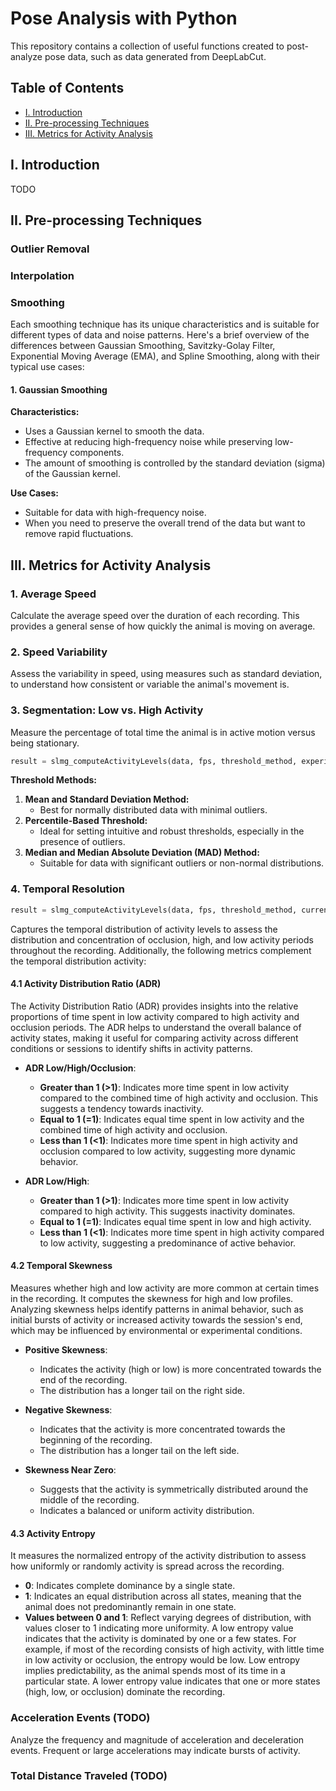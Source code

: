 # Pose Analysis with Python 

This repository contains a collection of useful functions created to post-analyze pose data, such as data generated from DeepLabCut.

## Table of Contents

- [I. Introduction](#introduction)
- [II. Pre-processing Techniques](#pre-processing-techniques)
- [III. Metrics for Activity Analysis](#metrics-for-activity-analysis)

<a id="introduction"></a>
## I. Introduction
TODO

<a id="pre-processing-techniques"></a>
## II. Pre-processing Techniques

### Outlier Removal

### Interpolation

### Smoothing 

Each smoothing technique has its unique characteristics and is suitable for different types of data and noise patterns. Here's a brief overview of the differences between Gaussian Smoothing, Savitzky-Golay Filter, Exponential Moving Average (EMA), and Spline Smoothing, along with their typical use cases:

#### 1. Gaussian Smoothing

**Characteristics:**

- Uses a Gaussian kernel to smooth the data.
- Effective at reducing high-frequency noise while preserving low-frequency components.
- The amount of smoothing is controlled by the standard deviation (sigma) of the Gaussian kernel.

**Use Cases:**

- Suitable for data with high-frequency noise.
- When you need to preserve the overall trend of the data but want to remove rapid fluctuations.

<a id="metrics-for-activity-analysis"></a>
## III. Metrics for Activity Analysis

### 1. Average Speed

Calculate the average speed over the duration of each recording. This provides a general sense of how quickly the animal is moving on average.

### 2. Speed Variability

Assess the variability in speed, using measures such as standard deviation, to understand how consistent or variable the animal's movement is.

### 3. Segmentation: Low vs. High Activity

Measure the percentage of total time the animal is in active motion versus being stationary. 

```python
result = slmg_computeActivityLevels(data, fps, threshold_method, experiment_info, plot=True)
```
**Threshold Methods:**

1. **Mean and Standard Deviation Method:**
   - Best for normally distributed data with minimal outliers.
2. **Percentile-Based Threshold:**
   - Ideal for setting intuitive and robust thresholds, especially in the presence of outliers.
3. **Median and Median Absolute Deviation (MAD) Method:**
   - Suitable for data with significant outliers or non-normal distributions.

### 4. Temporal Resolution

```python
result = slmg_computeActivityLevels(data, fps, threshold_method, current_experiment, plot=True)
```
Captures the temporal distribution of activity levels to assess the distribution and concentration of occlusion, high, and low activity periods throughout the recording. Additionally, the following metrics complement the temporal distribution activity:

#### 4.1 Activity Distribution Ratio (ADR)

The Activity Distribution Ratio (ADR) provides insights into the relative proportions of time spent in low activity compared to high activity and occlusion periods. The ADR helps to understand the overall balance of activity states, making it useful for comparing activity across different conditions or sessions to identify shifts in activity patterns.

- **ADR Low/High/Occlusion**:
  - **Greater than 1 (>1)**: Indicates more time spent in low activity compared to the combined time of high activity and occlusion. This suggests a tendency towards inactivity.
  - **Equal to 1 (=1)**: Indicates equal time spent in low activity and the combined time of high activity and occlusion.
  - **Less than 1 (<1)**: Indicates more time spent in high activity and occlusion compared to low activity, suggesting more dynamic behavior.

- **ADR Low/High**:
  - **Greater than 1 (>1)**: Indicates more time spent in low activity compared to high activity. This suggests inactivity dominates.
  - **Equal to 1 (=1)**: Indicates equal time spent in low and high activity.
  - **Less than 1 (<1)**: Indicates more time spent in high activity compared to low activity, suggesting a predominance of active behavior.

#### 4.2 Temporal Skewness

Measures whether high and low activity are more common at certain times in the recording. It computes the skewness for high and low profiles. Analyzing skewness helps identify patterns in animal behavior, such as initial bursts of activity or increased activity towards the session's end, which may be influenced by environmental or experimental conditions.

- **Positive Skewness**:
  - Indicates the activity (high or low) is more concentrated towards the end of the recording.
  - The distribution has a longer tail on the right side.

- **Negative Skewness**:
  - Indicates that the activity is more concentrated towards the beginning of the recording.
  - The distribution has a longer tail on the left side.

- **Skewness Near Zero**:
  - Suggests that the activity is symmetrically distributed around the middle of the recording.
  - Indicates a balanced or uniform activity distribution.

#### 4.3 Activity Entropy

It measures the normalized entropy of the activity distribution to assess how uniformly or randomly activity is spread across the recording. 

- **0**: Indicates complete dominance by a single state.
- **1**: Indicates an equal distribution across all states, meaning that the animal does not predominantly remain in one state.
- **Values between 0 and 1**: Reflect varying degrees of distribution, with values closer to 1 indicating more uniformity. A low entropy value indicates that the activity is dominated by one or a few states. For example, if most of the recording consists of high activity, with little time in low activity or occlusion, the entropy would be low. Low entropy implies predictability, as the animal spends most of its time in a particular state. A lower entropy value indicates that one or more states (high, low, or occlusion) dominate the recording.

### Acceleration Events (TODO)

Analyze the frequency and magnitude of acceleration and deceleration events. Frequent or large accelerations may indicate bursts of activity.

### Total Distance Traveled (TODO)




     

